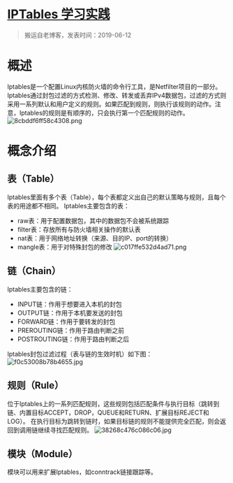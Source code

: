 # [IPTables 学习实践](https://github.com/zzy131250/gitblog/issues/28)

> 搬运自老博客，发表时间：2019-06-12

# 概述
Iptables是一个配置Linux内核防火墙的命令行工具，是Netfilter项目的一部分。Iptables通过封包过滤的方式检测、修改、转发或丢弃IPv4数据包，过滤的方式则采用一系列默认和用户定义的规则。如果匹配到规则，则执行该规则的动作。注意，Iptables的规则是有顺序的，只会执行第一个匹配规则的动作。
![8cbddf6ff58c4308.png](https://github.com/zzy131250/gitblog/assets/7437470/38e96b68-d0df-4596-aba3-186f7ce671dc)

# 概念介绍
## 表（Table）
Iptables里面有多个表（Table），每个表都定义出自己的默认策略与规则，且每个表的用途都不相同。
Iptables主要包含的表：

- raw表：用于配置数据包，其中的数据包不会被系统跟踪
- filter表：存放所有与防火墙相关操作的默认表
- nat表：用于网络地址转换（来源、目的IP、port的转换）
- mangle表：用于对特殊封包的修改
![c017ffe532d4ad71.png](https://github.com/zzy131250/gitblog/assets/7437470/0a45ef67-4dde-40d1-a309-77ad79e59492)

## 链（Chain）
Iptables主要包含的链：

- INPUT链：作用于想要进入本机的封包
- OUTPUT链：作用于本机要发送的封包
- FORWARD链：作用于要转发的封包
- PREROUTING链：作用于路由判断之前
- POSTROUTING链：作用于路由判断之后

Iptables封包过滤过程（表与链的生效时机）如下图：
![f0c53008b78b4655.jpg](https://github.com/zzy131250/gitblog/assets/7437470/c48f2337-6f74-4eb9-96dc-05eb07645530)

## 规则（Rule）
位于Iptables上的一系列匹配规则，这些规则包括匹配条件与执行目标（跳转到链、内置目标ACCEPT，DROP，QUEUE和RETURN、扩展目标REJECT和LOG）。
在执行目标为跳转到链时，如果目标链的规则不能提供完全匹配，则会返回到调用链继续寻找匹配规则。
![38268c476c086c06.jpg](https://github.com/zzy131250/gitblog/assets/7437470/74a0b7c7-b15a-4bcf-b271-1c1f095ee387)

## 模块（Module）
模块可以用来扩展Iptables，如conntrack链接跟踪等。